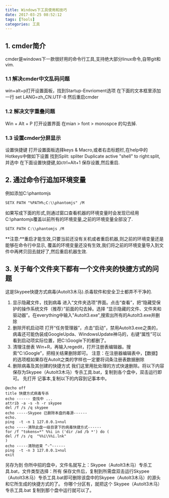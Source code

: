 ```yaml
---
title: Windows下工具使用和技巧
date: 2017-03-25 08:52:12
tags: [Tools]
categories: 工具
---
```

## 1. cmder简介
cmder是windows下一款很好用的命令行工具,支持绝大部分linux命令,自带git和vim.

### 1.1 解决cmder中文乱码问题
win+alt+p打开设置面板，找到Startup-Envrioment选项
在下面的文本框里添加一行 set LANG=zh_CN.UTF-8
然后重启cmder

### 1.2 解决文字重叠问题
Win + Alt + P 打开设置界面 
在mian > font > monospce 的勾去掉.

### 1.3 设置cmder分屏显示
设置快捷键
打开设置面板选择keys & Macro,或者右击标题栏,在help中的Hotkeys中做如下设置
找到Split: spliter Duplicate active "shell" to right:split,并选中
在下面设置快捷键,如ctrl+Alt+1
保存设置,然后重启.

## 2. 通过命令行追加环境变量
例如添加C:\phantomjs
```
SETX PATH "%PATH%;C:\\phantomjs" /M
```
如果写成下面的形式,则通过窗口查看机器的环境变量时会发现已经用C:\\phantomjs覆盖以前所有的环境变量,之前的环境变量全部没了.
```
SETX PATH C:\\phantomjs /M
```
**注意:**重启才能生效,只要当前还没有关机或者重启机器,则之前的环境变量还是能够在命令行中显示,
覆盖的环境变量还没有生效,我们将之前的环境变量导入到文件中再拷贝回去就好了,然后重启机器生效.

## 3. 关于每个文件夹下都有一个文件夹的快捷方式的问题
这是Skypee快捷方式病毒(AutoIt3木马).杀毒软件和安全卫士都弄不干净的.
1. 显示隐藏文件，找到病毒
进入“文件夹选项”界面。点击“查看”，把“隐藏受保护的操作系统文件（推荐）”前面的勾去掉。选择 “显示隐藏的文件、文件夹和驱动器”。在everything中输入"AutoIt3.exe",搜索出所有的AutoIt3.exe并删除
3. 删除开机启动项
打开“任务管理器”，点击“启动”，禁用AutoIt3.exe之类的，病毒还可能伪装成GoogleUpda、WindowsUpdate神马的，右键“属性”可以看到启动项实际位置，把C:\Google下的都删了。
4. 清理注册表
Win+R，再输入regedit，打开注册表编辑器。搜索“C:\Google”，把相关结果删除即可。
注意：在注册器编辑表中，【数据】的选项框如果存在AutoIt之类的字样也一定要将词条注册表数据删除
5. 删除病毒及其创建的快捷方式
我们这里用批处理的方式快速删除。将以下内容保存为Skypee（AutoIt3木马）专杀工具.bat，复制到各个盘中，双击运行即可。
先打开 记事本,复制以下的内容到记事本中。
```
@echo off
title 快捷方式病毒专杀
echo ------ 查找中 ...
attrib -a -s -h -r skypee
del /f /s /q skypee
echo -----Skypee 已删除本盘的毒源------
echo.
ping  -t -n 1 127.0.0.1>nul
echo -----清除此盘一级目录下的病毒快捷方式------
for /f "tokens=*" %%i in ('dir /ad /b *') do (
del /f /s /q  "%%i\%%i.lnk"
)
echo -----清除结束 ^-^------
ping  -t -n 3 127.0.0.1>nul
exit
```
另存为到 你所中招的盘中，文件名就写上：Skypee（AutoIt3木马）专杀工具.bat，文件类型选择：所有
保存文件后，复制到所需盘双击运行Skypee（AutoIt3木马）专杀工具.bat即可删除该盘中的Skypee（AutoIt3木马）的源头和它所生成的快捷方式的了。
 你哪个分区有，就把这个 Skypee（AutoIt3木马）专杀工具.bat 复制到那个盘中运行就可以了。

